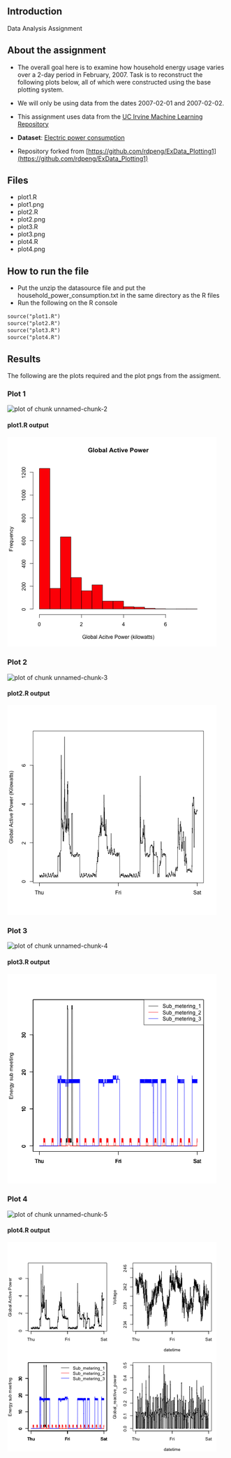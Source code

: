 ## Introduction
Data Analysis Assignment

## About the assignment 
* The overall goal here is to examine how household energy usage varies over a 2-day period in February, 2007. Task is to reconstruct the following plots below, all of which were constructed using the base plotting system.

* We will only be using data from the dates 2007-02-01 and 2007-02-02.

* This assignment uses data from the <a href="http://archive.ics.uci.edu/ml/">UC Irvine Machine Learning Repository</a>
* <b>Dataset</b>: <a href="https://d396qusza40orc.cloudfront.net/exdata%2Fdata%2Fhousehold_power_consumption.zip">Electric power consumption</a> 
* Repository forked from [https://github.com/rdpeng/ExData_Plotting1](https://github.com/rdpeng/ExData_Plotting1)

## Files
* plot1.R
* plot1.png
* plot2.R
* plot2.png
* plot3.R
* plot3.png
* plot4.R
* plot4.png

## How to run the file
* Put the unzip the datasource file and put the household_power_consumption.txt in the same directory as the R files
* Run the following on the R console
```
source("plot1.R")
source("plot2.R")
source("plot3.R")
source("plot4.R")
```

## Results

The following are the plots required and the plot pngs from the assigment.

### Plot 1
![plot of chunk unnamed-chunk-2](figure/unnamed-chunk-2.png)
#### plot1.R output
![plot1.png](https://github.com/zhimao/ExData_Plotting1/blob/master/plot1.png)

### Plot 2
![plot of chunk unnamed-chunk-3](figure/unnamed-chunk-3.png)
#### plot2.R output
![plot2.png](https://github.com/zhimao/ExData_Plotting1/blob/master/plot2.png)

### Plot 3
![plot of chunk unnamed-chunk-4](figure/unnamed-chunk-4.png) 
#### plot3.R output
![plot3.png](https://github.com/zhimao/ExData_Plotting1/blob/master/plot3.png)

### Plot 4
![plot of chunk unnamed-chunk-5](figure/unnamed-chunk-5.png) 
#### plot4.R output
![plot4.png](https://github.com/zhimao/ExData_Plotting1/blob/master/plot4.png)
